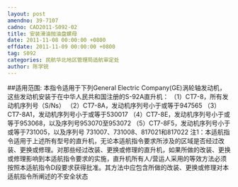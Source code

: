 ```yaml
---
layout: post
amendno: 39-7107
cadno: CAD2011-S092-02
title: 安装滑油抛油盘螺母
date: 2011-11-08 00:00:00 +0800
effdate: 2011-11-09 00:00:00 +0800
tag: S092
categories: 民航华北地区管理局适航审定处
author: 陈学锐
---
```


##适用范围:
本指令适用于下列General Electric Company(GE)涡轮轴发动机，这些发动机安装于在中华人民共和国注册的S-92A直升机：
（1）CT7-8，所有发动机序列号（S/Ns）
（2）CT7-8A，发动机序列号小于或等于947565
（3）CT7-8A1，发动机序列号小于或等于530017
（4）CT7-8E，发动机序列号小于或等于953068，以及序列号953070至953072
（5）CT7-8F5，发动机序列号小于或等于731005，以及序列号 731007、731008、817021和817022
注1：本适航指令适用于上述所有型号的直升机，无论本适航指令要求所涉及的区域是否经过改装、更换或修理。对那些经过改装、更换或修理的直升机，如果所做的改装、更换或修理影响到本适航指令要求的实施，直升机所有人/营运人采用的等效方法必须按照本适航指令D段要求获得批准。其方法中应包含所做的改装、更换或修理对本适航指令所阐述的不安全状态

